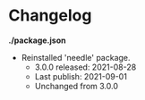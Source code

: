 # Changelog

**./package.json**
* Reinstalled 'needle' package.
	* 3.0.0 released: 2021-08-28
	* Last publish: 2021-09-01
	* Unchanged from 3.0.0